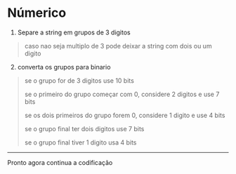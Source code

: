 # Númerico
1. Separe a string em grupos de 3 digitos
> caso nao seja multiplo de 3 pode deixar a string com dois ou um digito
2. converta os grupos para binario

> se o grupo for de 3 digitos use 10 bits
>
> se o primeiro do grupo começar com 0, considere 2 digitos e use 7 bits
>
> se os dois primeiros do grupo forem 0, considere 1 digito e use 4 bits
>
> se o grupo final ter dois digitos use 7 bits
>
> se o grupo final tiver 1 digito usa 4 bits
________________
Pronto agora continua a codificação
  
